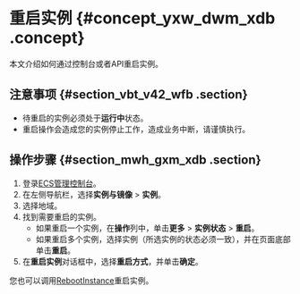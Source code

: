 # 重启实例 {#concept_yxw_dwm_xdb .concept}

本文介绍如何通过控制台或者API重启实例。

## 注意事项 {#section_vbt_v42_wfb .section}

-   待重启的实例必须处于**运行中**状态。
-   重启操作会造成您的实例停止工作，造成业务中断，请谨慎执行。

## 操作步骤 {#section_mwh_gxm_xdb .section}

1.  登录[ECS管理控制台](https://ecs.console.aliyun.com)。
2.  在左侧导航栏，选择**实例与镜像** \> **实例**。
3.  选择地域。
4.  找到需要重启的实例。
    -   如果重启一个实例，在**操作**列中，单击**更多** \> **实例状态** \> **重启**。
    -   如果重启多个实例，选择实例（所选实例的状态必须一致），并在页面底部单击**重启**。
5.  在**重启实例**对话框中，选择**重启方式**，并单击**确定**。

您也可以调用[RebootInstance](../cn.zh-CN/API参考/实例/RebootInstance.md#)重启实例。


